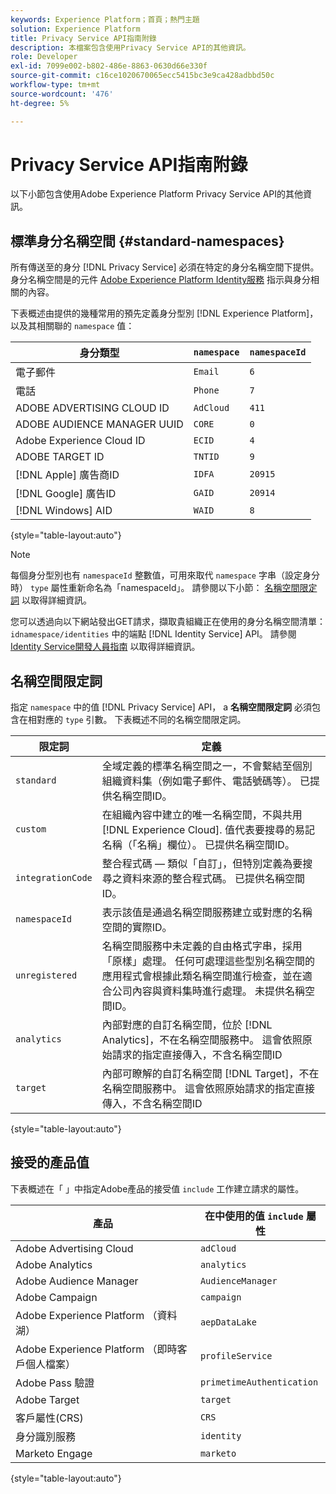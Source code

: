 ```yaml
---
keywords: Experience Platform；首頁；熱門主題
solution: Experience Platform
title: Privacy Service API指南附錄
description: 本檔案包含使用Privacy Service API的其他資訊。
role: Developer
exl-id: 7099e002-b802-486e-8863-0630d66e330f
source-git-commit: c16ce1020670065ecc5415bc3e9ca428adbbd50c
workflow-type: tm+mt
source-wordcount: '476'
ht-degree: 5%

---
```


# Privacy Service API指南附錄

以下小節包含使用Adobe Experience Platform Privacy Service API的其他資訊。

## 標準身分名稱空間 {#standard-namespaces}

所有傳送至的身分 [!DNL Privacy Service] 必須在特定的身分名稱空間下提供。 身分名稱空間是的元件 [Adobe Experience Platform Identity服務](../../identity-service/home.md) 指示與身分相關的內容。

下表概述由提供的幾種常用的預先定義身分型別 [!DNL Experience Platform]，以及其相關聯的 `namespace` 值：

| 身分類型 | `namespace` | `namespaceId` |
| --- | --- | --- |
| 電子郵件 | `Email` | `6` |
| 電話 | `Phone` | `7` |
| ADOBE ADVERTISING CLOUD ID | `AdCloud` | `411` |
| ADOBE AUDIENCE MANAGER UUID | `CORE` | `0` |
| Adobe Experience Cloud ID | `ECID` | `4` |
| ADOBE TARGET ID | `TNTID` | `9` |
| [!DNL Apple] 廣告商ID | `IDFA` | `20915` |
| [!DNL Google] 廣告ID | `GAID` | `20914` |
| [!DNL Windows] AID | `WAID` | `8` |

{style="table-layout:auto"}

>[!NOTE]
>
>每個身分型別也有 `namespaceId` 整數值，可用來取代 `namespace` 字串（設定身分時） `type` 屬性重新命名為「namespaceId」。 請參閱以下小節： [名稱空間限定詞](#namespace-qualifiers) 以取得詳細資訊。

您可以透過向以下網站發出GET請求，擷取貴組織正在使用的身分名稱空間清單： `idnamespace/identities` 中的端點 [!DNL Identity Service] API。 請參閱 [Identity Service開發人員指南](../../identity-service/api/getting-started.md) 以取得詳細資訊。

## 名稱空間限定詞

指定 `namespace` 中的值 [!DNL Privacy Service] API， a **名稱空間限定詞** 必須包含在相對應的 `type` 引數。 下表概述不同的名稱空間限定詞。

| 限定詞 | 定義 |
| --------- | ---------- |
| `standard` | 全域定義的標準名稱空間之一，不會繫結至個別組織資料集（例如電子郵件、電話號碼等）。 已提供名稱空間ID。 |
| `custom` | 在組織內容中建立的唯一名稱空間，不與共用 [!DNL Experience Cloud]. 值代表要搜尋的易記名稱（「名稱」欄位）。 已提供名稱空間ID。 |
| `integrationCode` | 整合程式碼 — 類似「自訂」，但特別定義為要搜尋之資料來源的整合程式碼。 已提供名稱空間ID。 |
| `namespaceId` | 表示該值是通過名稱空間服務建立或對應的名稱空間的實際ID。 |
| `unregistered` | 名稱空間服務中未定義的自由格式字串，採用「原樣」處理。 任何可處理這些型別名稱空間的應用程式會根據此類名稱空間進行檢查，並在適合公司內容與資料集時進行處理。 未提供名稱空間ID。 |
| `analytics` | 內部對應的自訂名稱空間，位於 [!DNL Analytics]，不在名稱空間服務中。 這會依照原始請求的指定直接傳入，不含名稱空間ID |
| `target` | 內部可瞭解的自訂名稱空間 [!DNL Target]，不在名稱空間服務中。 這會依照原始請求的指定直接傳入，不含名稱空間ID |

{style="table-layout:auto"}

## 接受的產品值

下表概述在「 」中指定Adobe產品的接受值 `include` 工作建立請求的屬性。

| 產品 | 在中使用的值 `include` 屬性 |
| --- | --- |
| Adobe Advertising Cloud | `adCloud` |
| Adobe Analytics | `analytics` |
| Adobe Audience Manager | `AudienceManager` |
| Adobe Campaign | `campaign` |
| Adobe Experience Platform （資料湖） | `aepDataLake` |
| Adobe Experience Platform （即時客戶個人檔案） | `profileService` |
| Adobe Pass 驗證 | `primetimeAuthentication` |
| Adobe Target | `target` |
| 客戶屬性(CRS) | `CRS` |
| 身分識別服務 | `identity` |
| Marketo Engage | `marketo` |

{style="table-layout:auto"}
